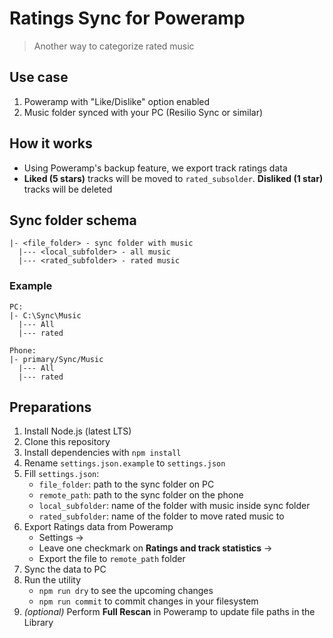 # Ratings Sync for Poweramp

> Another way to categorize rated music

## Use case

1. Poweramp with "Like/Dislike" option enabled
2. Music folder synced with your PC (Resilio Sync or similar)

## How it works

- Using Poweramp's backup feature, we export track ratings data
- **Liked (5 stars)** tracks will be moved to `rated_subsolder`. **Disliked (1 star)** tracks will be deleted

## Sync folder schema

```text
|- <file_folder> - sync folder with music
  |--- <local_subfolder> - all music
  |--- <rated_subfolder> - rated music
```

### Example

```text
PC:
|- C:\Sync\Music
  |--- All
  |--- rated
```

```text
Phone:
|- primary/Sync/Music
  |--- All
  |--- rated
```

## Preparations

1. Install Node.js (latest LTS)
2. Clone this repository
3. Install dependencies with `npm install`
4. Rename `settings.json.example` to `settings.json`
5. Fill `settings.json`:
    - `file_folder`: path to the sync folder on PC
    - `remote_path`: path to the sync folder on the phone
    - `local_subfolder`: name of the folder with music inside sync folder
    - `rated_subfolder`: name of the folder to move rated music to
6. Export Ratings data from Poweramp
    - Settings ->
    - Leave one checkmark on **Ratings and track statistics** ->
    - Export the file to `remote_path` folder
7. Sync the data to PC
8. Run the utility
    - `npm run dry` to see the upcoming changes
    - `npm run commit` to commit changes in your filesystem
9. *(optional)* Perform **Full Rescan** in Poweramp to update file paths in the Library
